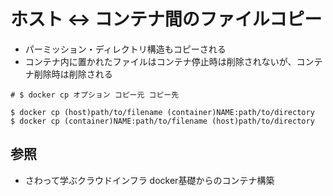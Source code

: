 # ホスト <-> コンテナ間のファイルコピー
- パーミッション・ディレクトリ構造もコピーされる
- コンテナ内に置かれたファイルはコンテナ停止時は削除されないが、コンテナ削除時は削除される

```
# $ docker cp オプション コピー元 コピー先

$ docker cp (host)path/to/filename (container)NAME:path/to/directory
$ docker cp (container)NAME:path/to/filename (host)path/to/directory
```

## 参照
- さわって学ぶクラウドインフラ docker基礎からのコンテナ構築
